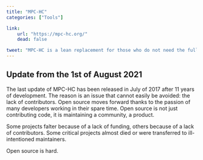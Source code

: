 ```yaml
---
title: "MPC-HC"
categories: ["Tools"]

link:
    url: "https://mpc-hc.org/"
    dead: false

tweet: "MPC-HC is a lean replacement for those who do not need the full VLC experience."
---
```


## Update from the 1st of August 2021

The last update of MPC-HC has been released in July of 2017 after 11 years of development. The reason is an issue that
cannot easily be avoided: the lack of contributors. Open source moves forward thanks to the passion of many developers
working in their spare time. Open source is not just contributing code, it is maintaining a community, a product.

Some projects falter because of a lack of funding, others because of a lack of contributors. Some critical projects
almost died or were transferred to ill-intentioned maintainers.

Open source is hard.